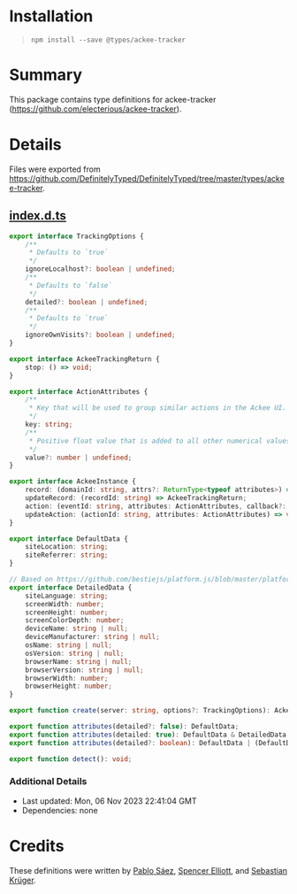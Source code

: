 # Installation
> `npm install --save @types/ackee-tracker`

# Summary
This package contains type definitions for ackee-tracker (https://github.com/electerious/ackee-tracker).

# Details
Files were exported from https://github.com/DefinitelyTyped/DefinitelyTyped/tree/master/types/ackee-tracker.
## [index.d.ts](https://github.com/DefinitelyTyped/DefinitelyTyped/tree/master/types/ackee-tracker/index.d.ts)
````ts
export interface TrackingOptions {
    /**
     * Defaults to `true`
     */
    ignoreLocalhost?: boolean | undefined;
    /**
     * Defaults to `false`
     */
    detailed?: boolean | undefined;
    /**
     * Defaults to `true`
     */
    ignoreOwnVisits?: boolean | undefined;
}

export interface AckeeTrackingReturn {
    stop: () => void;
}

export interface ActionAttributes {
    /**
     * Key that will be used to group similar actions in the Ackee UI.
     */
    key: string;
    /**
     * Positive float value that is added to all other numerical values of the key.
     */
    value?: number | undefined;
}

export interface AckeeInstance {
    record: (domainId: string, attrs?: ReturnType<typeof attributes>) => AckeeTrackingReturn;
    updateRecord: (recordId: string) => AckeeTrackingReturn;
    action: (eventId: string, attributes: ActionAttributes, callback?: (actionId: string) => void) => void;
    updateAction: (actionId: string, attributes: ActionAttributes) => void;
}

export interface DefaultData {
    siteLocation: string;
    siteReferrer: string;
}

// Based on https://github.com/bestiejs/platform.js/blob/master/platform.js
export interface DetailedData {
    siteLanguage: string;
    screenWidth: number;
    screenHeight: number;
    screenColorDepth: number;
    deviceName: string | null;
    deviceManufacturer: string | null;
    osName: string | null;
    osVersion: string | null;
    browserName: string | null;
    browserVersion: string | null;
    browserWidth: number;
    browserHeight: number;
}

export function create(server: string, options?: TrackingOptions): AckeeInstance;

export function attributes(detailed?: false): DefaultData;
export function attributes(detailed: true): DefaultData & DetailedData;
export function attributes(detailed?: boolean): DefaultData | (DefaultData & DetailedData);

export function detect(): void;

````

### Additional Details
 * Last updated: Mon, 06 Nov 2023 22:41:04 GMT
 * Dependencies: none

# Credits
These definitions were written by [Pablo Sáez](https://github.com/PabloSzx), [Spencer Elliott](https://github.com/elliottsj), and [Sebastian Krüger](https://github.com/mathe42).
